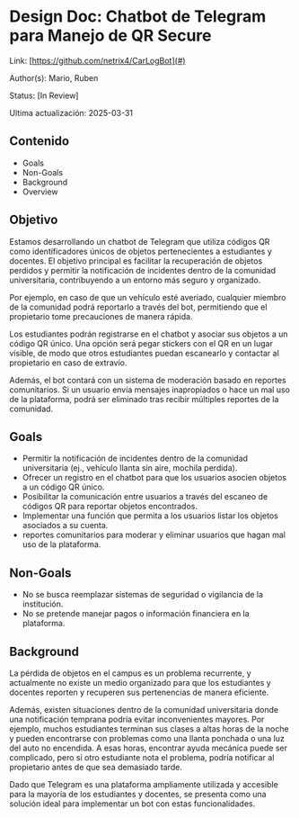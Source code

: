 # Design Doc: Chatbot de Telegram para Manejo de QR Secure
Link: [https://github.com/netrix4/CarLogBot](#)

Author(s): Mario, Ruben

Status: [In Review]

Ultima actualización: 2025-03-31

## Contenido
- Goals
- Non-Goals
- Background
- Overview



## Objetivo
Estamos desarrollando un chatbot de Telegram que utiliza códigos QR como identificadores únicos de objetos pertenecientes a estudiantes y docentes. El objetivo principal es facilitar la recuperación de objetos perdidos y permitir la notificación de incidentes dentro de la comunidad universitaria, contribuyendo a un entorno más seguro y organizado.

Por ejemplo, en caso de que un vehículo esté averiado, cualquier miembro de la comunidad podrá reportarlo a través del bot, permitiendo que el propietario tome precauciones de manera rápida.

Los estudiantes podrán registrarse en el chatbot y asociar sus objetos a un código QR único. Una opción será pegar stickers con el QR en un lugar visible, de modo que otros estudiantes puedan escanearlo y contactar al propietario en caso de extravío.

Además, el bot contará con un sistema de moderación basado en reportes comunitarios. Si un usuario envía mensajes inapropiados o hace un mal uso de la plataforma, podrá ser eliminado tras recibir múltiples reportes de la comunidad.

## Goals
- Permitir la notificación de incidentes dentro de la comunidad universitaria (ej., vehículo llanta sin aire, mochila perdida).
- Ofrecer un registro en el chatbot para que los usuarios asocien objetos a un código QR único.
- Posibilitar la comunicación entre usuarios a través del escaneo de códigos QR para reportar objetos encontrados.
- Implementar una función que permita a los usuarios listar los objetos asociados a su cuenta.
- reportes comunitarios para moderar y eliminar usuarios que hagan mal uso de la plataforma.

## Non-Goals
- No se busca reemplazar sistemas de seguridad o vigilancia de la institución.
- No se pretende manejar pagos o información financiera en la plataforma.

## Background
La pérdida de objetos en el campus es un problema recurrente, y actualmente no existe un medio organizado para que los estudiantes y docentes reporten y recuperen sus pertenencias de manera eficiente.

Además, existen situaciones dentro de la comunidad universitaria donde una notificación temprana podría evitar inconvenientes mayores. Por ejemplo, muchos estudiantes terminan sus clases a altas horas de la noche y pueden encontrarse con problemas como una llanta ponchada o una luz del auto no encendida. A esas horas, encontrar ayuda mecánica puede ser complicado, pero si otro estudiante nota el problema, podría notificar al propietario antes de que sea demasiado tarde.

Dado que Telegram es una plataforma ampliamente utilizada y accesible para la mayoría de los estudiantes y docentes, se presenta como una solución ideal para implementar un bot con estas funcionalidades.


